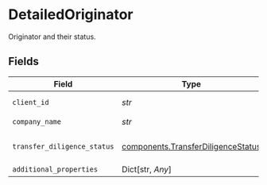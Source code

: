 # DetailedOriginator

Originator and their status.


## Fields

| Field                                                                                    | Type                                                                                     | Required                                                                                 | Description                                                                              |
| ---------------------------------------------------------------------------------------- | ---------------------------------------------------------------------------------------- | ---------------------------------------------------------------------------------------- | ---------------------------------------------------------------------------------------- |
| `client_id`                                                                              | *str*                                                                                    | :heavy_check_mark:                                                                       | Originator’s client ID.                                                                  |
| `company_name`                                                                           | *str*                                                                                    | :heavy_check_mark:                                                                       | N/A                                                                                      |
| `transfer_diligence_status`                                                              | [components.TransferDiligenceStatus](../../models/components/transferdiligencestatus.md) | :heavy_check_mark:                                                                       | Originator’s diligence status.                                                           |
| `additional_properties`                                                                  | Dict[str, *Any*]                                                                         | :heavy_minus_sign:                                                                       | N/A                                                                                      |